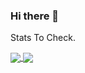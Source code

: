 ### Hi there 👋
Stats To Check. 

<a href="https://mzubairsaleem.com">
  <img align="center" src="https://github-readme-stats.vercel.app/api?username=mzubairsaleem&count_private=true&show_icons=true&theme=dracula" />
</a>
<a href="https://mzubairsaleem.com">
  <img align="center" src="https://github-readme-stats.vercel.app/api/top-langs/?username=mzubairsaleem&layout=compact&langs_count=15&theme=dracula" />
</a>
